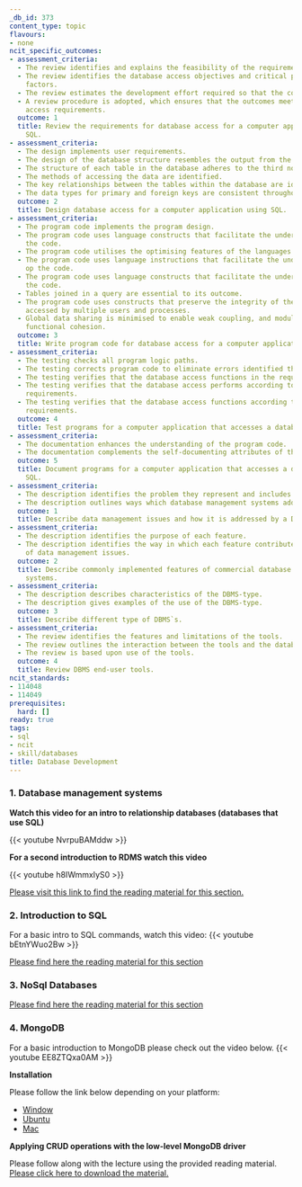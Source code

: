```yaml
---
_db_id: 373
content_type: topic
flavours:
- none
ncit_specific_outcomes:
- assessment_criteria:
  - The review identifies and explains the feasibility of the requirements.
  - The review identifies the database access objectives and critical performance
    factors.
  - The review estimates the development effort required so that the cost may be estimated.
  - A review procedure is adopted, which ensures that the outcomes meet the database
    access requirements.
  outcome: 1
  title: Review the requirements for database access for a computer application using
    SQL.
- assessment_criteria:
  - The design implements user requirements.
  - The design of the database structure resembles the output from the data analysis.
  - The structure of each table in the database adheres to the third normal form.
  - The methods of accessing the data are identified.
  - The key relationships between the tables within the database are identified.
  - The data types for primary and foreign keys are consistent throughout the database.
  outcome: 2
  title: Design database access for a computer application using SQL.
- assessment_criteria:
  - The program code implements the program design.
  - The program code uses language constructs that facilitate the understanding of
    the code.
  - The program code utilises the optimising features of the languages being used.
  - The program code uses language instructions that facilitate the understanding
    op the code.
  - The program code uses language constructs that facilitate the understanding of
    the code.
  - Tables joined in a query are essential to its outcome.
  - The program code uses constructs that preserve the integrity of the data being
    accessed by multiple users and processes.
  - Global data sharing is minimised to enable weak coupling, and modules exhibit
    functional cohesion.
  outcome: 3
  title: Write program code for database access for a computer application using SQL.
- assessment_criteria:
  - The testing checks all program logic paths.
  - The testing corrects program code to eliminate errors identified through testing.
  - The testing verifies that the database access functions in the required environment.
  - The testing verifies that the database access performs according to the design
    requirements.
  - The testing verifies that the database access functions according to the design
    requirements.
  outcome: 4
  title: Test programs for a computer application that accesses a database using SQL.
- assessment_criteria:
  - The documentation enhances the understanding of the program code.
  - The documentation complements the self-documenting attributes of the program code.
  outcome: 5
  title: Document programs for a computer application that accesses a database using
    SQL.
- assessment_criteria:
  - The description identifies the problem they represent and includes examples.
  - The description outlines ways which database management systems address the issues.
  outcome: 1
  title: Describe data management issues and how it is addressed by a DBMS.
- assessment_criteria:
  - The description identifies the purpose of each feature.
  - The description identifies the way in which each feature contributes to the solution
    of data management issues.
  outcome: 2
  title: Describe commonly implemented features of commercial database management
    systems.
- assessment_criteria:
  - The description describes characteristics of the DBMS-type.
  - The description gives examples of the use of the DBMS-type.
  outcome: 3
  title: Describe different type of DBMS`s.
- assessment_criteria:
  - The review identifies the features and limitations of the tools.
  - The review outlines the interaction between the tools and the database.
  - The review is based upon use of the tools.
  outcome: 4
  title: Review DBMS end-user tools.
ncit_standards:
- 114048
- 114049
prerequisites:
  hard: []
ready: true
tags:
- sql
- ncit
- skill/databases
title: Database Development
---
```


### 1. Database management systems

**Watch this video for an intro to relationship databases (databases that use SQL)**

{{< youtube NvrpuBAMddw >}}

**For a second introduction to RDMS watch this video**

{{< youtube h8IWmmxIyS0 >}}

[Please visit this link to find the reading material for this section.](https://docs.google.com/presentation/d/1dMScjMotTkmfCypnV4eFmb5OQTIQaWXe3CL-Tr1ZHuc/edit?usp=sharing)
### 2. Introduction to SQL
For a basic intro to SQL commands, watch this video:
{{< youtube bEtnYWuo2Bw >}} 

[Please find here the reading material for this section](https://drive.google.com/file/d/15aqA8BOU9oS_QMnJBQBKD8M5AWGIWTZA/view?usp=sharing)

### 3. NoSql Databases
[Please find here the reading material for this section](https://drive.google.com/file/d/1Vcd2cMQEzwbhxdhXy5lEi89etSyRgJBa/view?usp=sharing)

### 4. MongoDB
For a basic introduction to MongoDB please check out the video below.
{{< youtube EE8ZTQxa0AM >}}

**Installation**

Please follow the link below depending on your platform:

 - [Window](https://docs.mongodb.com/manual/tutorial/install-mongodb-on-windows/)
 - [Ubuntu](https://docs.mongodb.com/manual/tutorial/install-mongodb-on-ubuntu/)
 - [Mac](https://docs.mongodb.com/manual/tutorial/install-mongodb-on-os-x/)

**Applying CRUD operations with the low-level MongoDB driver**

Please follow along with the lecture using the provided reading material. [Please click here to download the material.](https://drive.google.com/file/d/1SCMx726vbShESC9QBAYd49M16-guE3dJ/view?usp=sharing)